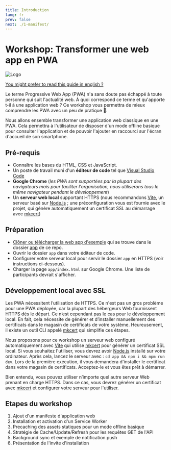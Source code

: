```yaml
---
title: Introduction
lang: fr
prev: false
next: ./1-manifest/
---
```


# Workshop: Transformer une web app en PWA

![Logo](../logo-192.png)

<div class="tip custom-block">
    <p>
      <a href="/">You might prefer to read this guide in english ?</a>
    </p>
</div>

Le terme Progressive Web App (PWA) n'a sans doute pas échappé à toute personne qui suit l'actualité web. À quoi correspond ce terme et qu'apporte t-il à une application web ? Ce workshop vous permettra de mieux comprendre les PWA avec un peu de pratique 💪.

Nous allons ensemble transformer une application web classique en une PWA. Cela permettra à l'utilisateur de disposer d'un mode offline basique pour consulter l'application et de pouvoir l'ajouter en raccourci sur l'écran d'accueil de son smartphone.

## Pré-requis

- Connaître les bases du HTML, CSS et JavaScript.
- Un poste de travail muni d'un **éditeur de code** tel que [Visual Studio Code](https://code.visualstudio.com/)
- **Google Chrome** (_les PWA sont supportées par la plupart des navigateurs mais pour faciliter l'organisation, nous utiliserons tous le même navigateur pendant le développement_)
- Un **serveur web local** supportant HTTPS (nous recommandons [Vite](http://npmjs.com/vite), un serveur basé sur [Node.js](https://nodejs.org/) ; une préconfiguration vous est fournie avec le projet, qui génère automatiquement un certificat SSL au démarrage avec [mkcert](https://mkcert.dev/))

## Préparation

- [Clôner ou télécharger la web app d'exemple](https://github.com/sylvainpolletvillard/pwa-workshop.git) qui se trouve dans le dossier [app](https://github.com/sylvainpolletvillard/pwa-workshop/tree/master/app) de ce repo.
- Ouvrir le dossier `app` dans votre éditeur de code.
- Configurer votre serveur local pour servir le dossier `app` en HTTPS (voir instructions ci-dessous).
- Charger la page `app/index.html` sur Google Chrome. Une liste de participants devrait s'afficher.

## Développement local avec SSL

Les PWA nécessitent l’utilisation de HTTPS. Ce n'est pas un gros problème pour une PWA déployée, car la plupart des hébergeurs Web fournissent HTTPS dès le départ. Ce n’est cependant pas le cas pour le développement local. En fait, cela nécessite de générer et d’installer manuellement des certificats dans le magasin de certificats de votre système. Heureusement, il existe un outil CLI appelé [mkcert](https://mkcert.dev/) qui simplifie ces étapes.

Nous proposons pour ce workshop un serveur web configuré automatiquement avec [Vite](http://npmjs.com/vite) qui utilise [mkcert](https://mkcert.dev/) pour générer un certificat SSL local. Si vous souhaitez l'utiliser, vous devrez avoir [Node.js](https://nodejs.org/) installé sur votre ordinateur. Après cela, lancez le serveur avec : `cd app && npm i && npm run dev`. Lors de la première exécution, il vous demandera d'installer le certificat dans votre magasin de certificats. Acceptez-le et vous êtes prêt à démarrer.

Bien entendu, vous pouvez utiliser n’importe quel autre serveur Web prenant en charge HTTPS. Dans ce cas, vous devrez générer un certificat avec [mkcert](https://mkcert.dev/) et configurer votre serveur pour l'utiliser.

## Etapes du workshop

1. Ajout d'un manifeste d'application web
2. Installation et activation d'un Service Worker
3. Precaching des assets statiques pour un mode offline basique
4. Stratégie de Cache/Update/Refresh pour les requêtes GET de l'API
5. Background sync et exemple de notification push
6. Présentation de l'invite d'installation

